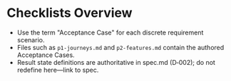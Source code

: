 # Checklists Overview

- Use the term "Acceptance Case" for each discrete requirement scenario.
- Files such as `p1-journeys.md` and `p2-features.md` contain the authored Acceptance Cases.
- Result state definitions are authoritative in spec.md (D‑002); do not redefine here—link to spec.

